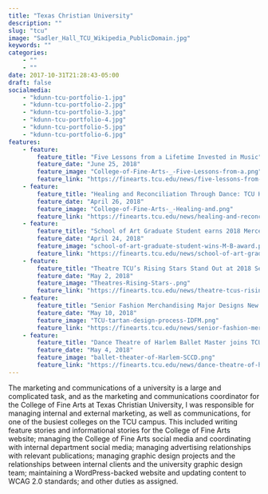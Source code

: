 ```yaml
---
title: "Texas Christian University"
description: ""
slug: "tcu"
image: "Sadler_Hall_TCU_Wikipedia_PublicDomain.jpg"
keywords: ""
categories: 
    - ""
    - ""
date: 2017-10-31T21:28:43-05:00
draft: false
socialmedia: 
    - "kdunn-tcu-portfolio-1.jpg"
    - "kdunn-tcu-portfolio-2.jpg"
    - "kdunn-tcu-portfolio-3.jpg"
    - "kdunn-tcu-portfolio-4.jpg"
    - "kdunn-tcu-portfolio-5.jpg"
    - "kdunn-tcu-portfolio-6.jpg"
features:
    - feature:
        feature_title: "Five Lessons from a Lifetime Invested in Music"
        feature_date: "June 25, 2018"
        feature_image: "College-of-Fine-Arts-_-Five-Lessons-from-a.png"
        feature_link: "https://finearts.tcu.edu/news/five-lessons-from-a-lifetime-invested-in-music/"
    - feature:
        feature_title: "Healing and Reconciliation Through Dance: TCU Honors Global Innovator Godelieve Mukasarasi"
        feature_date: "April 26, 2018"
        feature_image: "College-of-Fine-Arts-_-Healing-and.png"
        feature_link: "https://finearts.tcu.edu/news/healing-and-reconciliation-through-dance-tcu-honors-global-innovator-godelieve-mukasarasi/"
    - feature:
        feature_title: "School of Art Graduate Student earns 2018 Mercedes-Benz Financial Services Emerging Texas Artist Award"
        feature_date: "April 24, 2018"
        feature_image: "school-of-art-graduate-student-wins-M-B-award.png"
        feature_link: "https://finearts.tcu.edu/news/school-of-art-graduate-student-earns-2018-mercedes-benz-financial-services-emerging-texas-artist-award/"
    - feature:
        feature_title: "Theatre TCU’s Rising Stars Stand Out at 2018 Senior Showcase"
        feature_date: "May 2, 2018"
        feature_image: "Theatres-Rising-Stars-.png"
        feature_link: "https://finearts.tcu.edu/news/theatre-tcus-rising-stars-stand-out-at-2018-senior-showcase/"
    - feature:
        feature_title: "Senior Fashion Merchandising Major Designs New TCU Tartan"
        feature_date: "May 10, 2018"
        feature_image: "TCU-tartan-design-process-IDFM.png"
        feature_link: "https://finearts.tcu.edu/news/senior-fashion-merchandising-major-designs-new-tcu-tartan/"
    - feature:
        feature_title: "Dance Theatre of Harlem Ballet Master joins TCU School for Classical & Contemporary Dance Faculty"
        feature_date: "May 4, 2018"
        feature_image: "ballet-theater-of-Harlem-SCCD.png"
        feature_link: "https://finearts.tcu.edu/news/dance-theatre-of-harlem-ballet-master-joins-tcu-school-for-contemporary-classical-dance-faculty/"
---
```


The marketing and communications of a university is a large and complicated task, and as the marketing and communications coordinator for the College of Fine Arts at Texas Christian University, I was responsible for managing internal and external marketing, as well as communications, for one of the busiest colleges on the TCU campus. This included writing feature stories and informational stories for the College of Fine Arts website; managing the College of Fine Arts social media and coordinating with internal department social media; managing advertising relationships with relevant publications; managing graphic design projects and the relationships between internal clients and the university graphic design team; maintaining a WordPress-backed website and updating content to WCAG 2.0 standards; and other duties as assigned.
